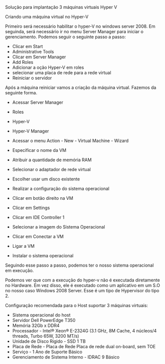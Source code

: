 Solução para implantação 3 máquinas virtuais Hyper V

Criando uma máquina virtual no Hyper-V

Primeiro será necessário habilitar o hyper-V no windows server 2008. Em seguinda, será necessário ir no menu Server Manager para iniciar
o gerenciamento. Podemos seguir o seguinte passo a passo: 

- Clicar em Start
- Administrative Tools
- Clicar em Server Manager
- Add Roles
- Adicionar a oção Hyper-V em roles
- selecionar uma placa de rede para a rede virtual
- Reiniciar o servidor

Após a máquina reiniciar vamos a criação da máquina virtual. Fazemos da seguinte forma.

- Acessar Server Manager

- Roles
- Hyper-V
- Hyper-V Manager
- Acessar o menu Action - New - Virtual Machine - Wizard
- Especificar o nome da VM
- Atribuir a quantidade de memória RAM
- Selecionar o adaptador de rede virtual
- Escolher usar um disco existente
- Realizar a configuração do sistema operacional
- Clicar em botão direito na VM
- Clicar em Settings
- Clicar em IDE Controller 1
- Selecionar a imagem do Sistema Operacional
- Clicar em Conectar a VM
- Ligar a VM
- Instalar o sistema operacional

Seguindo esse passo a passo, podemos ter o nosso sistema operacional em execução.

Podemos ver que com a execução do hyper-v não é executada diretamente no Hardware. Em vez disso, ele é executado como um aplicativo em um S.O no 
nosso caso Windows 2008 Server. Esse é um tipo de Hypervisor do tipo 2.

Configuração recomendada para o Host suportar 3 máquinas virtuais:

- Sistema operacional do host
- Servidor Dell PowerEdge T350 
- Memória 32Gb x DDR4
- Processador - Intel® Xeon® E-2324G (3.1 GHz, 8M Cache, 4 núcleos/4 threads, Turbo 65W, 3200 MT/s) 
- Unidade de Disco Rigido - SSD 1 TB
- Placa de Rede - Placa de Rede Placa de rede dual on-board, sem TOE 
- Serviço - 1 Ano de Suporte Básico
- Gerenciamento de Sistema Interno - IDRAC 9 Básico




